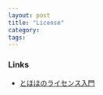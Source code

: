 ```yaml
---
layout: post
title: "License"
category:
tags:
---
```


### Links

- [とほほのライセンス入門](https://www.tohoho-web.com/ex/license.html)
